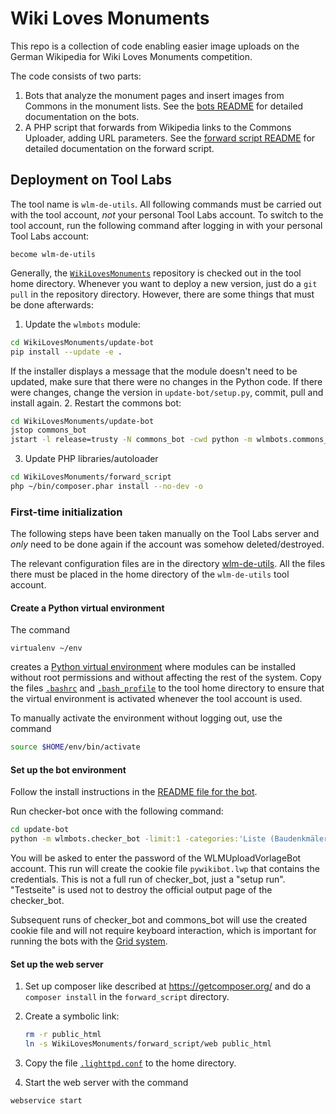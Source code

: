 # Wiki Loves Monuments

This repo is a collection of code enabling easier image uploads on the German Wikipedia for Wiki Loves Monuments competition.

The code consists of two parts:
1. Bots that analyze the monument pages and insert images from Commons in the monument lists. See the [bots README](update-bot/README.md) for detailed documentation on the bots.
2. A PHP script that forwards from Wikipedia links to the Commons Uploader, adding URL parameters. See the [forward script README](forward_script/README.md) for detailed documentation on the forward script.

## Deployment on Tool Labs
The tool name is `wlm-de-utils`. All following commands must be carried out with the tool account, *not* your personal Tool Labs account. To switch to the tool account, run the following command after logging in with your personal Tool Labs account:

    become wlm-de-utils

Generally, the [`WikiLovesMonuments`][wlmrepo] repository is checked out in the tool home directory.
Whenever you want to deploy a new version, just do a `git pull` in the repository directory. However, there are some things that must be done afterwards:

1. Update the `wlmbots` module:

 ```bash
 cd WikiLovesMonuments/update-bot
 pip install --update -e .
 ```

   If the installer displays a message that the module doesn't need to be updated, make sure that there were no changes in the Python code. If there were changes, change the version in `update-bot/setup.py`, commit, pull and install again.
2. Restart the commons bot:

 ```bash
 cd WikiLovesMonuments/update-bot
 jstop commons_bot
 jstart -l release=trusty -N commons_bot -cwd python -m wlmbots.commons_bot
 ```

 3. Update PHP libraries/autoloader

 ```bash
 cd WikiLovesMonuments/forward_script
 php ~/bin/composer.phar install --no-dev -o
 ```

### First-time initialization
The following steps have been taken manually on the Tool Labs server and *only* need to be done again if the account was somehow deleted/destroyed.

The relevant configuration files are in the directory [wlm-de-utils](wlm-de-utils/). All the files there must be placed in the home directory of the `wlm-de-utils` tool account.

#### Create a Python virtual environment
The command

    virtualenv ~/env

creates a [Python virtual environment][virtualenv] where modules can be installed without root permissions and without affecting the rest of the system. Copy the files [`.bashrc`](wlm-de-utils/.bashrc) and [`.bash_profile`](wlm-de-utils/.bash_profile) to the tool home directory to ensure that the virtual environment is activated whenever the tool account is used.

To manually activate the environment without logging out, use the command

```bash
source $HOME/env/bin/activate
```

#### Set up the bot environment
Follow the install instructions in the [README file for the bot](update-bot/README.md).

Run checker-bot once with the following command:

```bash
cd update-bot
python -m wlmbots.checker_bot -limit:1 -categories:'Liste (Baudenkmäler in Bayern)' -outputpage:'Benutzer:WLMUploadVorlageBot/Testseite'
```

You will be asked to enter the password of the WLMUploadVorlageBot account. This run will create the cookie file `pywikibot.lwp` that contains the credentials. This is not a full run of checker_bot, just a "setup run". "Testseite" is used not to destroy the official output page of the checker_bot.

Subsequent runs of checker_bot and commons_bot will use the created cookie file and will not require keyboard interaction, which is important for running the bots with the [Grid system][tools_grid].

#### Set up the web server
1. Set up composer like described at https://getcomposer.org/ and do a `composer install` in the `forward_script` directory.
2. Create a symbolic link:

    ```bash
    rm -r public_html
    ln -s WikiLovesMonuments/forward_script/web public_html
    ```

3. Copy the file [`.lighttpd.conf`](wlm-de-utils/.lighttpd.conf) to the home directory.
4. Start the web server with the command

```
webservice start
```

[wlmrepo]: https://github.com/wmde/WikiLovesMonuments/
[virtualenv]: https://virtualenv.pypa.io/en/latest/
[tools_grid]: https://wikitech.wikimedia.org/wiki/Help:Tool_Labs/Grid
